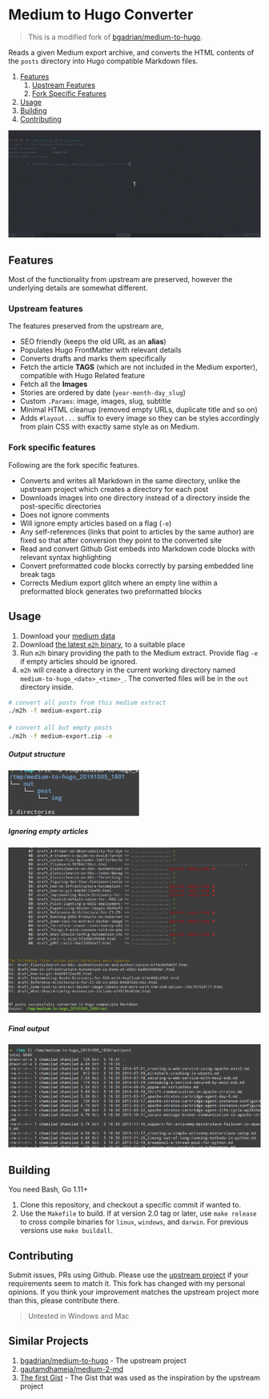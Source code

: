 # Medium to Hugo Converter
> This is a modified fork of [bgadrian/medium-to-hugo](https://github.com/bgadrian/medium-to-hugo).

Reads a given Medium export archive, and converts the HTML contents of the `posts` directory into Hugo compatible Markdown files.

1. [Features](#features)
    1. [Upstream Features](#upstream-features)
    2. [Fork Specific Features](#fork-specific-features) 
2. [Usage](#usage)
3. [Building](#building)
4. [Contributing](#contributing)

![m2h in action](img/execution.gif)

## Features
Most of the functionality from upstream are preserved, however the underlying details are somewhat different.

### Upstream features
The features preserved from the upstream are,
* SEO friendly (keeps the old URL as an **alias**)
* Populates Hugo FrontMatter with relevant details
* Converts drafts and marks them specifically
* Fetch the article **TAGS** (which are not included in the Medium exporter), compatible with Hugo Related feature
* Fetch all the **Images** 
* Stories are ordered by date (`year-month-day_slug`)
* Custom `.Params`: image, images, slug, subtitle
* Minimal HTML cleanup (removed empty URLs, duplicate title and so on)
* Adds `#layout...` suffix to every image so they can be styles accordingly from plain CSS with exactly same style as on Medium.

### Fork specific features
Following are the fork specific features. 

* Converts and writes all Markdown in the same directory, unlike the upstream project which creates a directory for each post
* Downloads images into one directory instead of a directory inside the post-specific directories
* Does not ignore comments
* Will ignore empty articles based on a flag (`-e`)
* Any self-references (links that point to articles by the same author) are fixed so that after conversion they point to the converted site
* Read and convert Github Gist embeds into Markdown code blocks with relevant syntax highlighting
* Convert preformatted code blocks correctly by parsing embedded line break tags
* Corrects Medium export glitch where an empty line within a preformatted block generates two preformatted blocks


## Usage

1. Download your [medium data](https://help.medium.com/hc/en-us/articles/115004745787-Download-your-information)
2. Download [the latest `m2h` binary](https://github.com/chamilad/medium-to-hugo/releases), to a suitable place
3. Run `m2h` binary providing the path to the Medium extract. Provide flag `-e` if empty articles should be ignored.
4. `m2h` will create a directory in the current working directory named `medium-to-hugo_<date>_<time>_`. The converted files will be in the `out` directory inside.

```bash
# convert all posts from this medium extract
./m2h -f medium-export.zip

# convert all but empty posts
./m2h -f medium-export.zip -e
```

##### Output structure
![output structure](img/output-tree.png)

##### Ignoring empty articles
![ignore empty](img/execution-end.png)

##### Final output
![markdown](img/output-list.png) 

## Building
You need Bash, Go 1.11+
1. Clone this repository, and checkout a specific commit if wanted to. 
2. Use the `Makefile` to build. If at version 2.0 tag or later, use `make release` to cross compile binaries for `linux`, `windows`, and `darwin`. For previous versions use `make buildall`.
 

## Contributing
Submit issues, PRs using Github. Please use the [upstream project](https://github.com/bgadrian/medium-to-hugo) if your requirements seem to match it. This fork has changed with my personal opinions. If you think your improvement matches the upstream project more than this, please contribute there. 


> Untested in Windows and Mac

## Similar Projects
1. [bgadrian/medium-to-hugo](https://github.com/bgadrian/medium-to-hugo) - The upstream project
2. [gautamdhameja/medium-2-md](https://github.com/gautamdhameja/medium-2-md) 
3. [The first Gist](https://gist.github.com/clipperhouse/010d4666892807afee16ba7711b41401) - The Gist that was used as the inspiration by the upstream project

